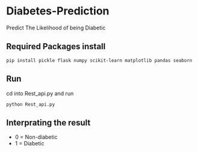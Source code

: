 # Diabetes-Prediction
Predict The Likelihood of being Diabetic 

## Required Packages install
`
  pip install pickle flask numpy scikit-learn matplotlib pandas seaborn
`

## Run

cd into Rest_api.py
and run

`
   python Rest_api.py
`

## Interprating the result
- 0 = Non-diabetic
- 1 = Diabetic
